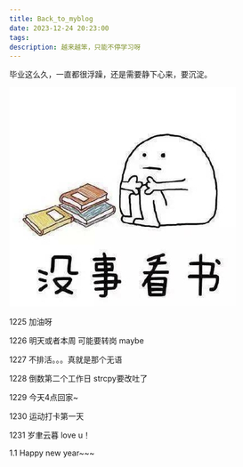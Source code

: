```yaml
---
title: Back_to_myblog
date: 2023-12-24 20:23:00
tags:
description: 越来越笨，只能不停学习呀
---
```


毕业这么久，一直都很浮躁，还是需要静下心来，要沉淀。

<img src="./Back-to-myblog/沉淀1.png" alt="02"  />

1225 加油呀

1226 明天或者本周 可能要转岗 maybe

1227 不排活。。。真就是那个无语

1228 倒数第二个工作日 strcpy要改吐了

1229 今天4点回家~

1230 运动打卡第一天

1231 岁聿云暮 love u！



1.1 Happy new year~~~
